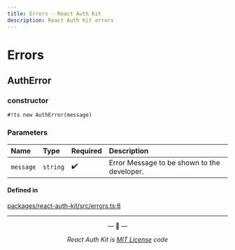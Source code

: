```yaml
---
title: Errors - React Auth Kit
description: React Auth Kit errors
---
```


# Errors

<div data-ea-publisher="authkitarkadipme" data-ea-type="text" id="ref_errors"></div>

## AuthError

### constructor

`#!ts new AuthError(message)`

### Parameters

| Name | Type | Required | Description |
| :------ | :------ | :------ | :------ |
| `message` | `string` | :heavy_check_mark: | Error Message to be shown to the developer. |

#### Defined in

[packages/react-auth-kit/src/errors.ts:8](https://github.com/react-auth-kit/react-auth-kit/blob/37dc30d4/packages/react-auth-kit/src/errors.ts#L8)

---

<p align="center">&mdash; 🔑  &mdash;</p>
<p align="center"><i>React Auth Kit is <a href="https://github.com/react-auth-kit/react-auth-kit/blob/master/LICENSE">MIT License</a> code</i></p>
